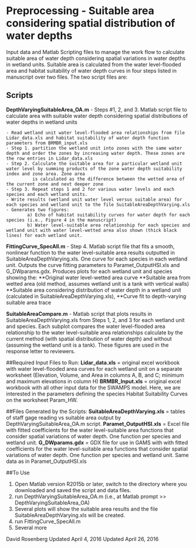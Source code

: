 # Preprocessing - Suitable area considering spatial distribution of water depths

Input data and Matlab Scripting files to manage the work flow to calculate suitable area of water depth considering spatial variations in water depths in wetland units. 
Suitable area is calculated from the water level-flooded area and habitat suitability of water depth curves in four steps listed in manuscript over two files. The two script files are:

## Scripts
**DepthVaryingSuitableArea_OA.m** - Steps #1, 2, and 3. Matlab script file to calculate area with suitable water depth considering spatial distributions of water depths in wetland units

    - Read wetland unit water level-flooded area relationships from file Lidar_data.xls and habitat suitability of water depth function parameters from BRMBR_input.xls
	- Step 1. partition the wetland unit into zones with the same water depth and order the zones by increasing water depth. These zones are the row entries in Lidar_data.xls
	- Step 2. Calculate the suitable area for a particular wetland unit water level by summing products of the zone water depth suitability index and zone area. Zone area 
	          is calculated as the difference between the wetted area of the current zone and next deeper zone 
	- Step 3. Repeat steps 1 and 2 for various water levels and each species and each wetland units.
	- Write results (wetland unit water level versus suitable area) for each species and wetland unit to the file SuitableAreaDepthVarying.xls
	- Generates two figures:
	        a) Echo of habitat suitability curves for water depth for each species (i.e., Figure 4 in the manuscript)
			b) Water level-suitable area relationship for each species and wetland unit with water level-wetted area also shown (thick black lines) for each wetland unit.
	   
**FittingCurve_SpecAll.m** - Step 4. Matlab script file that fits a smooth, nonlinear function to the water level-suitable area results 
       outputted in SuitableAreaDepthVarying.xls. One curve for each species in each wetland unit. 
	   Outputs the curve fitting parameters to Paramet_OutputHSI.xls and G_DWparams.gdx. 
	   Produces plots for each wetland unit and species showing the:
**Original water level-wetted area curve
**Suitable area from wetted area (old method, assumes wetland unit is a tank with vertical walls)
**Suitable area considering distribution of water depth in a wetland unit (calculated in SuitableAreaDepthVarying.xls),
**Curve fit to depth-varying suitable area trace

**SuitableAreaCompare.m** - Matlab script that plots results in SuitableAreaDepthVarying.xls from Steps 1, 2, and 3 for each wetland unit and species. Each subplot compares the water level-flooded area
      relationship  to the water level-suitable area relationships calculate by the current method (with spatial distribution of water depth) and without (assuming the wetland unit is a tank). These
	  figures are used in the response letter to reviewers.   

##Required Input Files to Run:
**Lidar_data.xls** = original excel workbook with water level-flooded area curves for each wetland unit on a separate worksheet (Elevation, Volume, and Area in columns A, B, and C; minimum and maximum elevations in column H)
**BRMBR_Input.xls** = original excel workbook with all other input data for the SWAMPS model. Here, we are interested in the parameters defining the species Habitat Suitability Curves on the worksheet Param_HW.

##Files Generated by the Scripts:
**SuitableAreaDepthVarying.xls** = tables of staff gage reading vs suitable area output by DepthVaryingSuitableArea_OA.m script.
**Paramet_OutputHSI.xls** = Excel file with fitted coefficients for the water level-suitable area functions that consider spatial variations of water depth. One function per species and wetland unit. 
**G_DWparams.gdx** = GDX file for use in GAMS with with fitted coefficients for the water level-suitable area functions that consider spatial variations of water depth. One function per species and wetland unit. Same data as in Paramet_OutputHSI.xls
 
##To Use
1. Open Matlab version R2015b or later, switch to the directory where you downloaded and saved the script and data files.
2. run DepthVaryingSuitableArea_OA.m     (i.e., at Matlab prompt >> DepthVaryingSuitableArea_OA)
3. Several plots will show the suitable area results and the file SuitableAreaDepthVarying.xls will be created.
3. run FittingCurve_SpecAll.m
4. Several more 

David Rosenberg
Updated April 4, 2016
Updated April 26, 2016